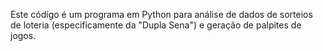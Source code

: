 Este código é um programa em Python para análise de dados de sorteios de loteria (especificamente da "Dupla Sena") e geração de palpites de jogos.
